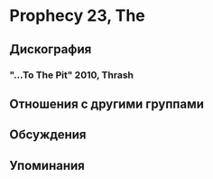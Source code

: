 # Prophecy 23, The



## Дискография

### "...To The Pit" 2010, Thrash




## Отношения с другими группами


## Обсуждения


## Упоминания


